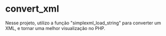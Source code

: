 # convert_xml
Nesse projeto, utilizo a função "simplexml_load_string" para converter um XML, e tornar uma melhor visualização no PHP.
